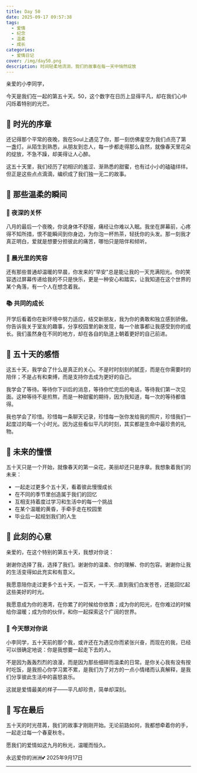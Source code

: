 ```yaml
---
title: Day 50
date: 2025-09-17 09:57:38
tags:
  - 爱情
  - 纪念
  - 温柔
  - 成长
categories: 
  - 爱情日记
cover: /img/day50.png
description: 时间轻柔地流淌，我们的故事在每一天中悄然绽放
---
```


亲爱的小李同学，

今天是我们在一起的第五十天。50，这个数字在日历上显得平凡，却在我们心中闪烁着特别的光芒。

## 🌸 时光的序章

还记得那个平常的夜晚，我在Soul上遇见了你，那一刻仿佛星空为我们点亮了第一盏灯。从陌生到熟悉，从朋友到恋人，每一步都走得那么自然，就像春天里花朵的绽放，不急不躁，却美得让人心醉。

这五十天里，我们经历了初相识的羞涩、渐熟悉的甜蜜，也有过小小的磕磕绊绊。但正是这些点点滴滴，编织成了我们独一无二的故事。

## 💫 那些温柔的瞬间

### 🌙 夜深的关怀

八月的最后一个夜晚，你说身体不舒服，痛经让你难以入眠。我坐在屏幕前，心疼得不知所措，恨不能瞬间到你身边，为你泡一杯热茶，轻抚你的头发。那一刻我才真正明白，爱就是想要分担彼此的痛苦，哪怕只是陪伴和倾听。

### 🌅 晨光里的笑容

还有那些普通却温暖的早晨，你发来的"早安"总是能让我的一天充满阳光。你的笑容透过屏幕传递给我的不只是快乐，更是一种安心和踏实，让我知道在这个世界的某个角落，有一个人在想念着我。

### 📚 共同的成长

开学后看着你在新环境中努力适应，结交新朋友，我为你的勇敢和独立感到骄傲。你告诉我关于室友的趣事，分享校园里的新发现，每一个故事都让我感受到你的成长。我们虽然身在不同的地方，却在各自的轨道上朝着更好的自己前进。

## 🌟 五十天的感悟

这五十天，我学会了什么是真正的关心。不是时时刻刻的腻歪，而是在你需要时的陪伴；不是占有和束缚，而是支持你去成为更好的自己。

我学会了等待。等待你下训后的消息，等待你忙完后的电话，等待我们第一次见面。这种等待不是煎熬，而是一种甜蜜的期待，因为我知道，每一次的等待都值得。

我也学会了珍惜。珍惜每一条聊天记录，珍惜每一张你发给我的照片，珍惜我们一起度过的每一个小时光。因为这些看似平凡的时刻，其实都是生命中最珍贵的礼物。

## 🌈 未来的憧憬

五十天只是一个开始，就像春天的第一朵花，美丽却还只是序章。我想象着我们的未来：

- 一起走过更多个五十天，看着彼此慢慢成长
- 在不同的季节里创造属于我们的回忆
- 互相支持着度过学习和生活中的每一个挑战
- 在某个温暖的黄昏，手牵手走在校园里
- 毕业后一起规划我们的人生

## 💝 此刻的心意

亲爱的，在这个特别的第五十天，我想对你说：

谢谢你选择了我，选择了我们。谢谢你的温柔、你的理解、你的包容。谢谢你让我的生活变得如此充实和有意义。

我愿意陪你走过更多个五十天，一百天，一千天...直到我们白发苍苍，还能回忆起这些美好的时光。

我愿意成为你的港湾，在你累了的时候给你依靠；成为你的阳光，在你难过的时候给你温暖；成为你的伙伴，和你一起探索这个广阔的世界。

### 🌺 今天想对你说

小李同学，五十天前的那个我，或许还在为遇见你而紧张兴奋，而现在的我，已经可以很确定地说：你是我想要一起走下去的人。

不是因为轰轰烈烈的浪漫，而是因为那些细碎而温柔的日常。是你关心我有没有按时吃饭，是我担心你学习累不累，是我们为了对方的一点小情绪而认真解释，是我们分享彼此生活中的喜怒哀乐。

这就是爱情最美的样子——平凡却珍贵，简单却深刻。

## 🌙 写在最后

五十天的时光荏苒，我们的故事才刚刚开始。无论前路如何，我都想牵着你的手，一起走过每一个春夏秋冬。

愿我们的爱情如这九月的秋光，温暖而恒久。

永远爱你的洲洲💕
2025年9月17日

---
